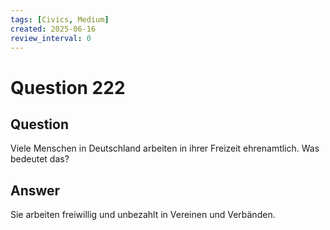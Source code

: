 ```yaml
---
tags: [Civics, Medium]
created: 2025-06-16
review_interval: 0
---
```


# Question 222

## Question

Viele Menschen in Deutschland arbeiten in ihrer Freizeit ehrenamtlich. Was bedeutet das?

## Answer

Sie arbeiten freiwillig und unbezahlt in Vereinen und Verbänden.
